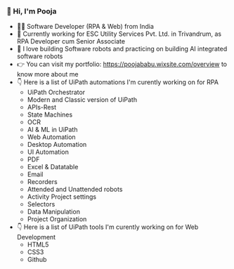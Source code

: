 ### 👋 Hi, I'm Pooja 
- 👩‍💻 Software Developer (RPA & Web) from India
- 🏢 Currently working for ESC Utility Services Pvt. Ltd. in Trivandrum, as RPA Developer cum Senior Associate
- 🤖 I love building Software robots and practicing on building AI integrated software robots 
- 👉 You can visit my portfolio: https://poojababu.wixsite.com/overview to know more about me
- 👇 Here is a list of UiPath automations I'm curently working on for RPA
  * UiPath Orchestrator
  * Modern and Classic version of UiPath
  * APIs-Rest
  * State Machines
  * OCR
  * AI & ML in UiPath
  * Web Automation
  * Desktop Automation
  * UI Automation 
  * PDF
  * Excel & Datatable
  * Email
  * Recorders
  * Attended and Unattended robots
  * Activity Project settings
  * Selectors
  * Data Manipulation
  * Project Organization
- 👇 Here is a list of UiPath tools I'm curently working on for Web Development
  * HTML5
  * CSS3
  * Github
  
<!--
**BabuPooja/BabuPooja** is a ✨ _special_ ✨ repository because its `README.md` (this file) appears on your GitHub profile.

Here are some ideas to get you started:


-->
